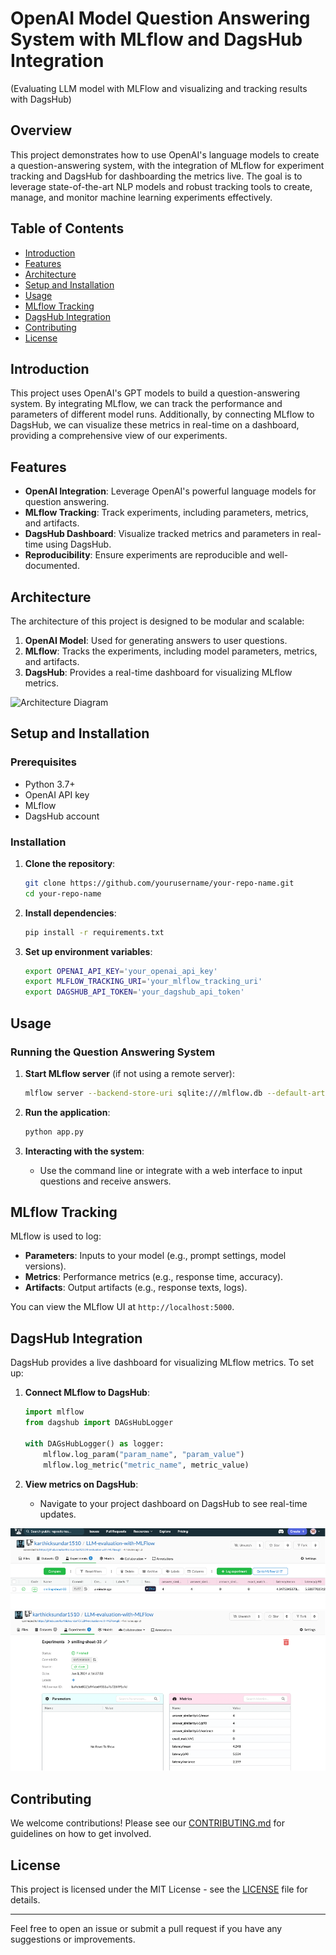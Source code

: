 # OpenAI Model Question Answering System with MLflow and DagsHub Integration
(Evaluating LLM model with MLFlow and visualizing and tracking results with DagsHub)

## Overview

This project demonstrates how to use OpenAI's language models to create a question-answering system, with the integration of MLflow for experiment tracking and DagsHub for dashboarding the metrics live. The goal is to leverage state-of-the-art NLP models and robust tracking tools to create, manage, and monitor machine learning experiments effectively.

## Table of Contents

- [Introduction](#introduction)
- [Features](#features)
- [Architecture](#architecture)
- [Setup and Installation](#setup-and-installation)
- [Usage](#usage)
- [MLflow Tracking](#mlflow-tracking)
- [DagsHub Integration](#dagshub-integration)
- [Contributing](#contributing)
- [License](#license)

## Introduction

This project uses OpenAI's GPT models to build a question-answering system. By integrating MLflow, we can track the performance and parameters of different model runs. Additionally, by connecting MLflow to DagsHub, we can visualize these metrics in real-time on a dashboard, providing a comprehensive view of our experiments.

## Features

- **OpenAI Integration**: Leverage OpenAI's powerful language models for question answering.
- **MLflow Tracking**: Track experiments, including parameters, metrics, and artifacts.
- **DagsHub Dashboard**: Visualize tracked metrics and parameters in real-time using DagsHub.
- **Reproducibility**: Ensure experiments are reproducible and well-documented.

## Architecture

The architecture of this project is designed to be modular and scalable:

1. **OpenAI Model**: Used for generating answers to user questions.
2. **MLflow**: Tracks the experiments, including model parameters, metrics, and artifacts.
3. **DagsHub**: Provides a real-time dashboard for visualizing MLflow metrics.

![Architecture Diagram](path/to/architecture-diagram.png)  <!-- Add your architecture diagram here -->

## Setup and Installation

### Prerequisites

- Python 3.7+
- OpenAI API key
- MLflow
- DagsHub account

### Installation

1. **Clone the repository**:
    ```sh
    git clone https://github.com/yourusername/your-repo-name.git
    cd your-repo-name
    ```

2. **Install dependencies**:
    ```sh
    pip install -r requirements.txt
    ```

3. **Set up environment variables**:
    ```sh
    export OPENAI_API_KEY='your_openai_api_key'
    export MLFLOW_TRACKING_URI='your_mlflow_tracking_uri'
    export DAGSHUB_API_TOKEN='your_dagshub_api_token'
    ```

## Usage

### Running the Question Answering System

1. **Start MLflow server** (if not using a remote server):
    ```sh
    mlflow server --backend-store-uri sqlite:///mlflow.db --default-artifact-root ./mlruns
    ```

2. **Run the application**:
    ```sh
    python app.py
    ```

3. **Interacting with the system**:
    - Use the command line or integrate with a web interface to input questions and receive answers.

## MLflow Tracking

MLflow is used to log:

- **Parameters**: Inputs to your model (e.g., prompt settings, model versions).
- **Metrics**: Performance metrics (e.g., response time, accuracy).
- **Artifacts**: Output artifacts (e.g., response texts, logs).

You can view the MLflow UI at `http://localhost:5000`.

## DagsHub Integration

DagsHub provides a live dashboard for visualizing MLflow metrics. To set up:

1. **Connect MLflow to DagsHub**:
    ```python
    import mlflow
    from dagshub import DAGsHubLogger

    with DAGsHubLogger() as logger:
        mlflow.log_param("param_name", "param_value")
        mlflow.log_metric("metric_name", metric_value)
    ```

2. **View metrics on DagsHub**:
    - Navigate to your project dashboard on DagsHub to see real-time updates.
  
<img src='./dagshub_mlflow_1.png'>
<img src='./dagshub_mlflow_2.png'>

## Contributing

We welcome contributions! Please see our [CONTRIBUTING.md](CONTRIBUTING.md) for guidelines on how to get involved.

## License

This project is licensed under the MIT License - see the [LICENSE](LICENSE) file for details.

---

Feel free to open an issue or submit a pull request if you have any suggestions or improvements.
